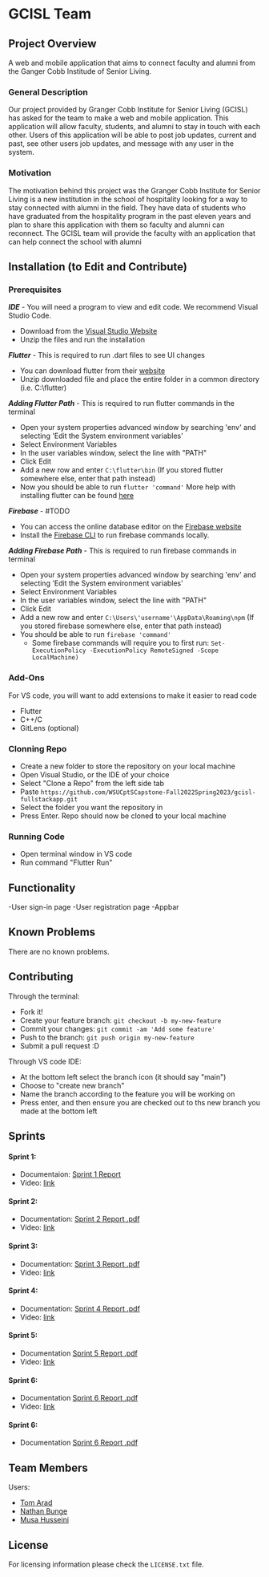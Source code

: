 # GCISL Team

## Project Overview
A web and mobile application that aims to connect faculty and alumni from the Ganger Cobb Institude of Senior Living.

### General Description 

Our project provided by Granger Cobb Institute for Senior Living (GCISL) has asked for the team to make a web and mobile application. This application will allow faculty, students, and alumni to stay in touch with each other. Users of this application will be able to post job updates, current and past, see other users job updates, and message with any user in the system.

### Motivation
The motivation behind this project was the Granger Cobb Institute for Senior Living is a new institution in the school of hospitality looking for a way to stay connected with alumni in the field. They have data of students who have graduated from the hospitality program in the past eleven years and plan to share this application with them so faculty and alumni can reconnect. The GCISL team will provide the faculty with an application that can help connect the school with alumni 

## Installation (to Edit and Contribute)
### Prerequisites
***IDE*** -  You will need a program to view and edit code. We recommend Visual Studio Code.
- Download from the [Visual Studio Website](https://code.visualstudio.com/download)
- Unzip the files and run the installation

***Flutter*** - This is required to run .dart files to see UI changes
- You can download flutter from their [website](https://docs.flutter.dev/get-started/install)
- Unzip downloaded file and place the entire folder in a common directory (i.e. C:\flutter)

***Adding Flutter Path*** - This is required to run flutter commands in the terminal
- Open your system properties advanced window by searching 'env' and selecting 'Edit the System environment variables'
- Select Environment Variables
- In the user variables window, select the line with "PATH"
- Click Edit
- Add a new row and enter ```C:\flutter\bin``` (If you stored flutter somewhere else, enter that path instead) 
- Now you should be able to run ```flutter 'command'```
More help with installing flutter can be found [here](https://docs.flutter.dev/get-started/install/windows#update-your-path)

***Firebase*** - #TODO
- You can access the online database editor on the [Firebase website](https://console.firebase.google.com/u/1/project/cobb-connect/overview)
- Install the [Firebase CLI](https://firebase.google.com/docs/cli#setup_update_cli) to run firebase commands locally.

***Adding Firebase Path*** - This is required to run firebase commands in terminal
- Open your system properties advanced window by searching 'env' and selecting 'Edit the System environment variables'
- Select Environment Variables
- In the user variables window, select the line with "PATH"
- Click Edit
- Add a new row and enter ```C:\Users\'username'\AppData\Roaming\npm``` (If you stored firebase somewhere else, enter that path instead) 
- You should be able to run ```firebase 'command'```
  - Some firebase commands will require you to first run: ```Set-ExecutionPolicy -ExecutionPolicy RemoteSigned -Scope LocalMachine)```

### Add-Ons

For VS code, you will want to add extensions to make it easier to read code
- Flutter
- C++/C
- GitLens (optional)

### Clonning Repo
- Create a new folder to store the repository on your local machine
- Open Visual Studio, or the IDE of your choice 
- Select "Clone a Repo" from the left side tab
- Paste `https://github.com/WSUCptSCapstone-Fall2022Spring2023/gcisl-fullstackapp.git`
- Select the folder you want the repository in
- Press Enter. Repo should now be cloned to your local machine

### Running Code
- Open terminal window in VS code 
- Run command "Flutter Run"



## Functionality
-User sign-in page
-User registration page
-Appbar


## Known Problems

There are no known problems.


## Contributing

Through the terminal: 
- Fork it!
- Create your feature branch: `git checkout -b my-new-feature`
- Commit your changes: `git commit -am 'Add some feature'`
- Push to the branch: `git push origin my-new-feature`
- Submit a pull request :D

Through VS code IDE:
- At the bottom left select the branch icon (it should say "main")
- Choose to "create new branch"
- Name the branch according to the feature you will be working on
- Press enter, and then ensure you are checked out to ths new branch you made at the bottom left


## Sprints

#### Sprint 1:
- Documentaion: [Sprint 1 Report](https://docs.google.com/document/d/1cCOklNfAImu0Xad1_EF9sPirNQAw3hH_/edit?usp=sharing&ouid=114656888651691810315&rtpof=true&sd=true)
- Video: [link](https://drive.google.com/drive/folders/1NFspdjhucV4JWBQefZStS3eqPO0F5MAw?usp=sharing)

#### Sprint 2: 
- Documentation: [Sprint 2 Report .pdf](https://github.com/WSUCptSCapstone-Fall2022Spring2023/gcisl-fullstackapp/files/9978046/Sprint.2.Report.pdf)
- Video: [link](https://drive.google.com/drive/folders/1NFspdjhucV4JWBQefZStS3eqPO0F5MAw?usp=sharing)

#### Sprint 3: 
- Documentation: [Sprint 3 Report .pdf](https://github.com/WSUCptSCapstone-Fall2022Spring2023/gcisl-fullstackapp/files/9978046/Sprint.3.Report.pdf)
- Video: [link](https://drive.google.com/drive/u/0/folders/1NFspdjhucV4JWBQefZStS3eqPO0F5MAw)

#### Sprint 4: 
- Documentation: [Sprint 4 Report .pdf](https://github.com/WSUCptSCapstone-Fall2022Spring2023/gcisl-fullstackapp/blob/main/Documents/Sprint%204%20Report.pdf)
- Video: [link](https://drive.google.com/drive/u/0/folders/1NFspdjhucV4JWBQefZStS3eqPO0F5MAw)

#### Sprint 5:
- Documentation [Sprint 5 Report .pdf](https://github.com/WSUCptSCapstone-Fall2022Spring2023/gcisl-fullstackapp/blob/main/Documents/Sprint%205%20Report.pdf)
- Video: [link](https://drive.google.com/drive/u/0/folders/1NFspdjhucV4JWBQefZStS3eqPO0F5MAw)

#### Sprint 6:
- Documentation [Sprint 6 Report .pdf](https://github.com/WSUCptSCapstone-Fall2022Spring2023/gcisl-fullstackapp/blob/main/Documents/Sprint%206%20Report.pdf)
- Video: [link](https://drive.google.com/drive/u/0/folders/1NFspdjhucV4JWBQefZStS3eqPO0F5MAw)

#### Sprint 6:
- Documentation [Sprint 6 Report .pdf](https://github.com/WSUCptSCapstone-Fall2022Spring2023/gcisl-fullstackapp/blob/main/Documents/Sprint%207%20Report.pdf)


## Team Members
Users:
- [Tom Arad](https://github.com/Tom1779)
- [Nathan Bunge](https://github.com/nathanbunge)
- [Musa Husseini](https://github.com/Musa-Husseini)

## License

For licensing information please check the `LICENSE.txt` file. 
